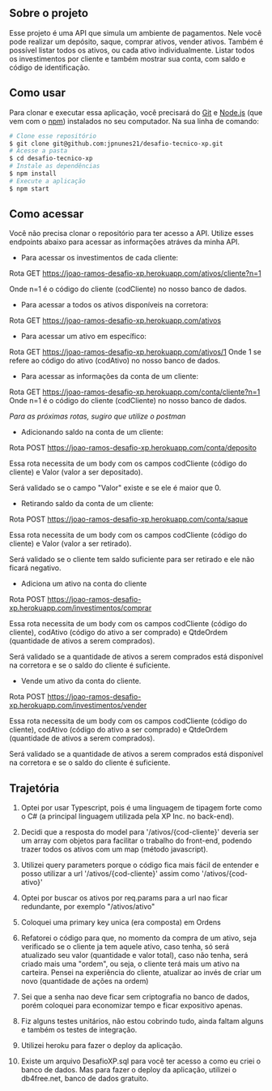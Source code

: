 ## Sobre o projeto
Esse projeto é uma API que simula um ambiente de pagamentos.
Nele você pode realizar um depósito, saque, comprar ativos, vender ativos.
Também é possível listar todos os ativos, ou cada ativo individualmente. Listar todos os investimentos por cliente e também mostrar sua conta, com saldo e código de identificação.

## Como usar

Para clonar e executar essa aplicação, você precisará do [Git](https://git-scm.com) e [Node.js](https://nodejs.org/en/download/) (que vem com o [npm](http://npmjs.com)) instalados no seu computador. Na sua linha de comando:

```bash
# Clone esse repositório
$ git clone git@github.com:jpnunes21/desafio-tecnico-xp.git
# Acesse a pasta
$ cd desafio-tecnico-xp
# Instale as dependências
$ npm install
# Execute a aplicação
$ npm start
```
## Como acessar

Você não precisa clonar o repositório para ter acesso a API.
Utilize esses endpoints abaixo para acessar as informações atráves da minha API.

- Para acessar os investimentos de cada cliente:

Rota GET https://joao-ramos-desafio-xp.herokuapp.com/ativos/cliente?n=1

Onde n=1 é o código do cliente (codCliente) no nosso banco de dados.

- Para acessar a todos os ativos disponíveis na corretora:

Rota GET https://joao-ramos-desafio-xp.herokuapp.com/ativos

- Para acessar um ativo em específico: 

Rota GET https://joao-ramos-desafio-xp.herokuapp.com/ativos/1
Onde 1 se refere ao código do ativo (codAtivo) no nosso banco de dados.

- Para acessar as informações da conta de um cliente:

Rota GET https://joao-ramos-desafio-xp.herokuapp.com/conta/cliente?n=1
Onde n=1 é o código do cliente (codCliente) no nosso banco de dados.

*Para as próximas rotas, sugiro que utilize o postman*

- Adicionando saldo na conta de um cliente:

Rota POST https://joao-ramos-desafio-xp.herokuapp.com/conta/deposito

Essa rota necessita de um body com os campos codCliente (código do cliente) e Valor (valor a ser depositado).

Será validado se o campo "Valor" existe e se ele é maior que 0.

- Retirando saldo da conta de um cliente:

Rota POST https://joao-ramos-desafio-xp.herokuapp.com/conta/saque

Essa rota necessita de um body com os campos codCliente (código do cliente) e Valor (valor a ser retirado).

Será validado se o cliente tem saldo suficiente para ser retirado e ele não ficará negativo.

- Adiciona um ativo na conta do cliente

Rota POST https://joao-ramos-desafio-xp.herokuapp.com/investimentos/comprar

Essa rota necessita de um body com os campos codCliente (código do cliente), codAtivo (código do ativo a ser comprado) e QtdeOrdem (quantidade de ativos a serem comprados).

Será validado se a quantidade de ativos a serem comprados está disponível na corretora e se o saldo do cliente é suficiente.

- Vende um ativo da conta do cliente.

Rota POST https://joao-ramos-desafio-xp.herokuapp.com/investimentos/vender

Essa rota necessita de um body com os campos codCliente (código do cliente), codAtivo (código do ativo a ser comprado) e QtdeOrdem (quantidade de ativos a serem comprados).

Será validado se a quantidade de ativos a serem comprados está disponível na corretora e se o saldo do cliente é suficiente.

## Trajetória

1) Optei por usar Typescript, pois é uma linguagem de tipagem forte como o C# (a principal linguagem utilizada pela XP Inc. no back-end).

2) Decidi que a resposta do model para '/ativos/{cod-cliente}' deveria ser um array com objetos para facilitar o trabalho do front-end, podendo trazer todos os ativos com um map (método javascript).

3) Utilizei query parameters porque o código fica mais fácil de entender e posso utilizar a url '/ativos/{cod-cliente}' assim como '/ativos/{cod-ativo}'

4) Optei por buscar os ativos por req.params para a url nao ficar redundante, por exemplo "/ativos/ativo"

5) Coloquei uma primary key unica (era composta) em Ordens

6) Refatorei o código para que, no momento da compra de um ativo, seja verificado se o cliente ja tem aquele ativo, caso tenha, só será atualizado seu valor (quantidade e valor total), caso não tenha, será criado mais uma "ordem", ou seja, o cliente terá mais um ativo na carteira.
Pensei na experiência do cliente, atualizar ao invés de criar um novo (quantidade de ações na ordem)

7) Sei que a senha nao deve ficar sem criptografia no banco de dados, porém coloquei para economizar tempo e ficar expositivo apenas.

8) Fiz alguns testes unitários, não estou cobrindo tudo, ainda faltam alguns e também os testes de integração.

9) Utilizei heroku para fazer o deploy da aplicação.

10) Existe um arquivo DesafioXP.sql para você ter acesso a como eu criei o banco de dados. Mas para fazer o deploy da aplicação, utilizei o db4free.net, banco de dados gratuito.
